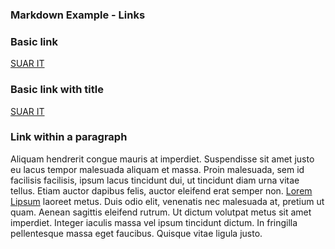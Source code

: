 ### Markdown Example - Links

### Basic link
[SUAR IT](http://suarit.uncc.edu)

### Basic link with title
[SUAR IT](http://suarit.uncc.edu "Student Union, Activities and Recreation IT")

### Link within a paragraph
Aliquam hendrerit congue mauris at imperdiet. Suspendisse sit amet justo eu lacus tempor malesuada aliquam et massa. Proin malesuada, sem id facilisis facilisis, ipsum lacus tincidunt dui, ut tincidunt diam urna vitae tellus. Etiam auctor dapibus felis, auctor eleifend erat semper non. [Lorem Lipsum](http://www.lipsum.com/) laoreet metus. Duis odio elit, venenatis nec malesuada at, pretium ut quam. Aenean sagittis eleifend rutrum. Ut dictum volutpat metus sit amet imperdiet. Integer iaculis massa vel ipsum tincidunt dictum. In fringilla pellentesque massa eget faucibus. Quisque vitae ligula justo.